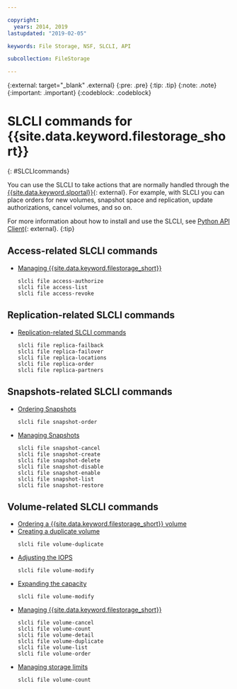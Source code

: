 ```yaml
---

copyright:
  years: 2014, 2019
lastupdated: "2019-02-05"

keywords: File Storage, NSF, SLCLI, API

subcollection: FileStorage

---
```

{:external: target="_blank" .external}
{:pre: .pre}
{:tip: .tip}
{:note: .note}
{:important: .important}
{:codeblock: .codeblock}

# SLCLI commands for {{site.data.keyword.filestorage_short}}
{: #SLCLIcommands}

You can use the SLCLI to take actions that are normally handled through the [{{site.data.keyword.slportal}}](https://control.softlayer.com/){: external}. For example, with SLCLI you can place orders for new volumes, snapshot space and replication, update authorizations, cancel volumes, and so on.

For more information about how to install and use the SLCLI, see [Python API Client](https://softlayer-python.readthedocs.io/en/latest/cli/){: external}.
{:tip}

## Access-related SLCLI commands
* [Managing {{site.data.keyword.filestorage_short}}](/docs/infrastructure/FileStorage?topic=FileStorage-managingstorage)  
  ```
  slcli file access-authorize
  slcli file access-list
  slcli file access-revoke
  ```

## Replication-related SLCLI commands

* [Replication-related SLCLI commands](/docs/infrastructure/FileStorage?topic=FileStorage-replication#clicommands)
  ```
  slcli file replica-failback
  slcli file replica-failover
  slcli file replica-locations
  slcli file replica-order
  slcli file replica-partners
  ```

## Snapshots-related SLCLI commands

* [Ordering Snapshots](/docs/infrastructure/FileStorage?topic=FileStorage-ordering-snapshots)
  ```
  slcli file snapshot-order
  ```

* [Managing Snapshots](/docs/infrastructure/FileStorage?topic=FileStorage-managingSnapshots)
  ```
  slcli file snapshot-cancel
  slcli file snapshot-create
  slcli file snapshot-delete
  slcli file snapshot-disable
  slcli file snapshot-enable
  slcli file snapshot-list
  slcli file snapshot-restore
  ```

## Volume-related SLCLI commands

* [Ordering a {{site.data.keyword.filestorage_short}} volume](/docs/infrastructure/FileStorage?topic=FileStorage-orderingSLCLI)
* [Creating a duplicate volume](/docs/infrastructure/FileStorage?topic=FileStorage-duplicatevolume)
  ```
  slcli file volume-duplicate
  ```
* [Adjusting the IOPS](/docs/infrastructure/FileStorage?topic=FileStorage-adjustingIOPS#adjustingsteps)
  ```
  slcli file volume-modify
  ```
* [Expanding the capacity](/docs/infrastructure/FileStorage?topic=FileStorage-expandCapacity#resizingsteps)
  ```
  slcli file volume-modify
  ```
* [Managing {{site.data.keyword.filestorage_short}}](/docs/infrastructure/FileStorage?topic=FileStorage-managingstorage)
  ```
  slcli file volume-cancel
  slcli file volume-count
  slcli file volume-detail
  slcli file volume-duplicate
  slcli file volume-list
  slcli file volume-order
  ```
* [Managing storage limits](/docs/infrastructure/FileStorage?topic=FileStorage-managinglimits)
  ```
  slcli file volume-count
  ```
